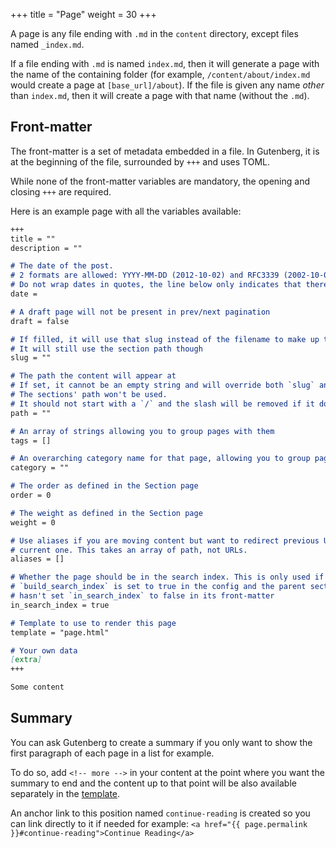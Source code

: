 +++
title = "Page"
weight = 30
+++

A page is any file ending with `.md` in the `content` directory, except files
named `_index.md`.

If a file ending with `.md` is named `index.md`, then it will generate a page
with the name of the containing folder (for example, `/content/about/index.md` would
create a page at `[base_url]/about`).  If the file is given any name *other* than
`index.md`, then it will create a page with that name (without the `.md`).

## Front-matter

The front-matter is a set of metadata embedded in a file. In Gutenberg,
it is at the beginning of the file, surrounded by `+++` and uses TOML.

While none of the front-matter variables are mandatory, the opening and closing `+++` are required.

Here is an example page with all the variables available:

```md
+++
title = ""
description = ""

# The date of the post.
# 2 formats are allowed: YYYY-MM-DD (2012-10-02) and RFC3339 (2002-10-02T15:00:00Z)
# Do not wrap dates in quotes, the line below only indicates that there is no default date
date = 

# A draft page will not be present in prev/next pagination
draft = false

# If filled, it will use that slug instead of the filename to make up the URL
# It will still use the section path though
slug = ""

# The path the content will appear at
# If set, it cannot be an empty string and will override both `slug` and the filename.
# The sections' path won't be used.
# It should not start with a `/` and the slash will be removed if it does
path = ""

# An array of strings allowing you to group pages with them
tags = []

# An overarching category name for that page, allowing you to group pages with it
category = ""

# The order as defined in the Section page
order = 0

# The weight as defined in the Section page
weight = 0

# Use aliases if you are moving content but want to redirect previous URLs to the 
# current one. This takes an array of path, not URLs.
aliases = []

# Whether the page should be in the search index. This is only used if
# `build_search_index` is set to true in the config and the parent section 
# hasn't set `in_search_index` to false in its front-matter
in_search_index = true

# Template to use to render this page
template = "page.html"

# Your own data
[extra]
+++

Some content
```

## Summary

You can ask Gutenberg to create a summary if you only want to show the first 
paragraph of each page in a list for example.

To do so, add <code>&lt;!-- more --&gt;</code> in your content at the point
where you want the summary to end and the content up to that point will be also
available separately in the
[template](./documentation/templates/pages-sections.md#page-variables).

An anchor link to this position named `continue-reading` is created so you can link 
directly to it if needed for example:
`<a href="{{ page.permalink }}#continue-reading">Continue Reading</a>`
